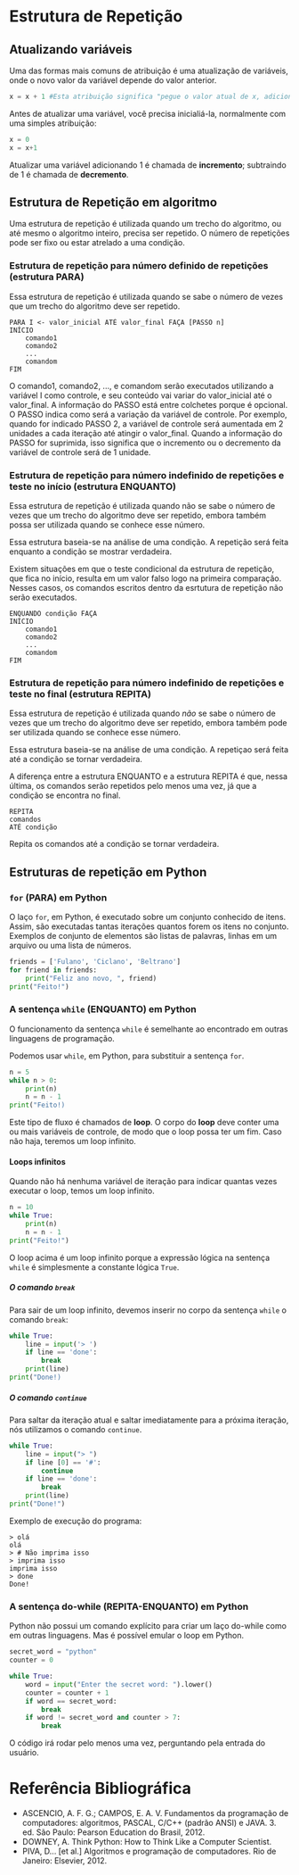 # Estrutura de Repetição

## Atualizando variáveis

Uma das formas mais comuns de atribuição é uma atualização de variáveis, onde o novo valor da variável depende do valor anterior.

```python
x = x + 1 #Esta atribuição significa "pegue o valor atual de x, adicione um, e então atualize o valor de x com o novo valor."
```

Antes de atualizar uma variável, você precisa inicialiá-la, normalmente com uma simples atribuição:

```python
x = 0
x = x+1
```

Atualizar uma variável adicionando 1 é chamada de **incremento**; subtraindo de 1 é chamada de **decremento**.

## Estrutura de Repetição em algoritmo

Uma estrutura de repetição é utilizada quando um trecho do algoritmo, ou até mesmo o algoritmo inteiro, precisa ser repetido. O número de repetições pode ser fixo ou estar atrelado a uma condição.

### Estrutura de repetição para número definido de repetições (estrutura PARA)
Essa estrutura de repetição é utilizada quando se sabe o número de vezes que um trecho do algoritmo deve ser repetido.

```
PARA I <- valor_inicial ATÉ valor_final FAÇA [PASSO n]
INÍCIO
	comando1
	comando2
	...
	comandom
FIM
```

O comando1, comando2, ..., e comandom serão executados utilizando a variável I como controle, e seu conteúdo vai variar do valor_inicial até o valor_final. A informação do PASSO está entre colchetes porque é opcional. O PASSO indica como será a variação da variável de controle. Por exemplo, quando for indicado PASSO 2, a variável de controle será aumentada em 2 unidades a cada iteração até atingir o valor_final. Quando a informação do PASSO for suprimida, isso significa que o incremento ou o decremento da variável de controle será de 1 unidade.

### Estrutura de repetição para número indefinido de repetições e teste no início (estrutura ENQUANTO)

Essa estrutura de repetição é utilizada quando não se sabe o número de vezes que um trecho do algoritmo deve ser repetido, embora também possa ser utilizada quando se conhece esse número.

Essa estrutura baseia-se na análise de uma condição. A repetição será feita enquanto a condição se mostrar verdadeira.

Existem situações em que o teste condicional da estrutura de repetição, que fica no início, resulta em um valor falso logo na primeira comparação. Nesses casos, os comandos escritos dentro da esrtutura de repetição não serão executados.

```
ENQUANDO condição FAÇA
INÍCIO
	comando1
	comando2
	...
	comandom
FIM
```

### Estrutura de repetição para número indefinido de repetições e teste no final (estrutura REPITA)

Essa estrutura de repetição é utilizada quando *não* se sabe o número de vezes que um trecho do algoritmo deve ser repetido, embora também pode ser utilizada quando se conhece esse número.

Essa estrutura baseia-se na análise de uma condição. A repetiçao será feita até a condição se tornar verdadeira.

A diferença entre a estrutura ENQUANTO e a estrutura REPITA é que, nessa última, os comandos serão repetidos pelo menos uma vez, já que a condição se encontra no final.

```
REPITA
comandos
ATÉ condição
```

Repita os comandos até a condição se tornar verdadeira.

## Estruturas de repetição em Python

### `for` (PARA) em Python

O laço `for`, em Python, é executado sobre um conjunto conhecido de itens. Assim, são executadas tantas iterações quantos forem os itens no conjunto. Exemplos de conjunto de elementos são listas de palavras, linhas em um arquivo ou uma lista de números.

```python
friends = ['Fulano', 'Ciclano', 'Beltrano']
for friend in friends:
	print("Feliz ano novo, ", friend)
print("Feito!")
```

### A sentença `while` (ENQUANTO) em Python

O funcionamento da sentença `while` é semelhante ao encontrado em outras linguagens de programação.

Podemos usar `while`, em Python, para substituir a sentença `for`.

```python
n = 5
while n > 0:
	print(n)
	n = n - 1
print("Feito!)
```

Este tipo de fluxo é chamados de **loop**. O corpo do **loop** deve conter uma ou mais variáveis de controle, de modo que o loop possa ter um fim. Caso não haja, teremos um loop infinito.

#### Loops infinitos

Quando não há nenhuma variável de iteração para indicar quantas vezes executar o loop, temos um loop infinito.

```python
n = 10
while True:
	print(n)
	n = n - 1
print("Feito!")
```

O loop acima é um loop infinito porque a expressão lógica na sentença `while` é simplesmente a constante lógica `True`.

##### O comando `break`

Para sair de um loop infinito, devemos inserir no corpo da sentença `while` o comando `break`:

```python
while True:
	line = input('> ')
	if line == 'done':
		break
	print(line)
print("Done!)
```

##### O comando `continue`

Para saltar da iteração atual e saltar imediatamente para a próxima iteração, nós utilizamos o comando `continue`.

```python
while True:
	line = input("> ")
	if line [0] == '#':
		continue
	if line == 'done':
		break
	print(line)
print("Done!")
```
Exemplo de execução do programa:

```
> olá
olá
> # Não imprima isso
> imprima isso
imprima isso
> done
Done!
```

### A sentença do-while (REPITA-ENQUANTO) em Python

Python não possui um comando explícito para criar um laço do-while como em outras linguagens. Mas é possível emular o loop em Python.

```python
secret_word = "python"
counter = 0

while True:
	word = input("Enter the secret word: ").lower()
	counter = counter + 1
	if word == secret_word:
		break
	if word != secret_word and counter > 7:
		break
```

O código irá rodar pelo menos uma vez, perguntando pela entrada do usuário.

# Referência Bibliográfica
- ASCENCIO, A. F. G.; CAMPOS, E. A. V. Fundamentos da programação de computadores: algoritmos, PASCAL, C/C++ (padrão ANSI) e JAVA. 3. ed. São Paulo: Pearson Education do Brasil, 2012.
- DOWNEY, A. Think Python: How to Think Like a Computer Scientist.
- PIVA, D... [et al.] Algoritmos e programação de computadores. Rio de Janeiro: Elsevier, 2012.
